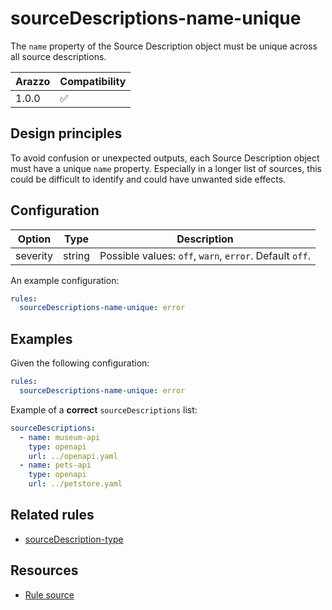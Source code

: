 # sourceDescriptions-name-unique

The `name` property of the Source Description object must be unique across all source descriptions.

| Arazzo | Compatibility |
| ------ | ------------- |
| 1.0.0  | ✅            |

## Design principles

To avoid confusion or unexpected outputs, each Source Description object must have a unique `name` property.
Especially in a longer list of sources, this could be difficult to identify and could have unwanted side effects.

## Configuration

| Option   | Type   | Description                                             |
| -------- | ------ | ------------------------------------------------------- |
| severity | string | Possible values: `off`, `warn`, `error`. Default `off`. |

An example configuration:

```yaml
rules:
  sourceDescriptions-name-unique: error
```

## Examples

Given the following configuration:

```yaml
rules:
  sourceDescriptions-name-unique: error
```

Example of a **correct** `sourceDescriptions` list:

```yaml Correct example
sourceDescriptions:
  - name: museum-api
    type: openapi
    url: ../openapi.yaml
  - name: pets-api
    type: openapi
    url: ../petstore.yaml
```

## Related rules

- [sourceDescription-type](./sourceDescriptions-type.md)

## Resources

- [Rule source](https://github.com/Redocly/redocly-cli/blob/main/packages/core/src/rules/arazzo/sourceDescriptions-name-unique.ts)

